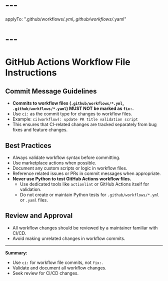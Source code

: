 # ---
applyTo: ".github/workflows/*.yml,.github/workflows/*.yaml"
# ---
# GitHub Actions Workflow File Instructions

## Commit Message Guidelines
- **Commits to workflow files (`.github/workflows/*.yml`, `.github/workflows/*.yaml`) MUST NOT be marked as `fix:`.**
- Use `ci:` as the commit type for changes to workflow files.
- Example: `ci(workflow): update PR title validation script`
- This ensures that CI-related changes are tracked separately from bug fixes and feature changes.

## Best Practices
- Always validate workflow syntax before committing.
- Use marketplace actions when possible.
- Document any custom scripts or logic in workflow files.
- Reference related issues or PRs in commit messages when appropriate.
 - **Never use Python to test GitHub Actions workflow files.**
   - Use dedicated tools like `actionlint` or GitHub Actions itself for validation.
   - Do not create or maintain Python tests for `.github/workflows/*.yml` or `.yaml` files.

## Review and Approval
- All workflow changes should be reviewed by a maintainer familiar with CI/CD.
- Avoid making unrelated changes in workflow commits.

---
**Summary:**
- Use `ci:` for workflow file commits, not `fix:`.
- Validate and document all workflow changes.
- Seek review for CI/CD changes.
